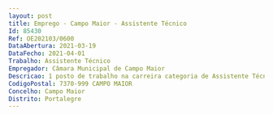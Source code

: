```yaml
--- 
layout: post
title: Emprego - Campo Maior - Assistente Técnico
Id: 85430
Ref: OE202103/0600
DataAbertura: 2021-03-19
DataFecho: 2021-04-01
Trabalho: Assistente Técnico
Empregador: Câmara Municipal de Campo Maior
Descricao: 1 posto de trabalho na carreira categoria de Assistente Técnico (Assistente Administrativo) para a Subunidade Orgânica Flexível de Expediente e Assuntos Gerais, Taxas e Licenças e de Jurídico e Contencioso   Assegurar o atendimento presencial no Balcão de Atendimento Único no que se refere a taxas e licenças  desenvolver funções que se enquadram em diretivas gerais dos dirigentes e chefias, de expediente, arquivo, secretaria  assegurar a transmissão da comunicação entre os vários serviços e entre estes e os munícipes, através do registo, redação classificação e arquivo de expediente  proceder à liquidação de taxas, licenças, rendas e outros rendimentos do Município, emitindo e registando as respetivas guias de receita  particulares  assegurar os procedimentos e demais ações referentes à cobrança dos serviços prestados a terceiros pela Autarquia, nomeadamente pela cedência de viaturas, trabalhos no cemitério e outros trabalhos a particulares  assegurar a gestão administrativa do cemitério municipal, liquidar as respetivas taxas e organizar ficheiros e demais registos sobre enterramentos, sepulturas, jazigos, ossários e os processos de concessão de terrenos  colaborar na organização dos processos relativos ao cemitério, aos arrendatários, feirantes e outros  promover o atendimento aos munícipes prestando as informações solicitadas  receber, tratar e canalizar as reclamações, sugestões, requerimentos dos munícipes, tendo em vista à sua resposta adequada.
CodigoPostal: 7370-999 CAMPO MAIOR
Concelho: Campo Maior
Distrito: Portalegre
--- 
```

